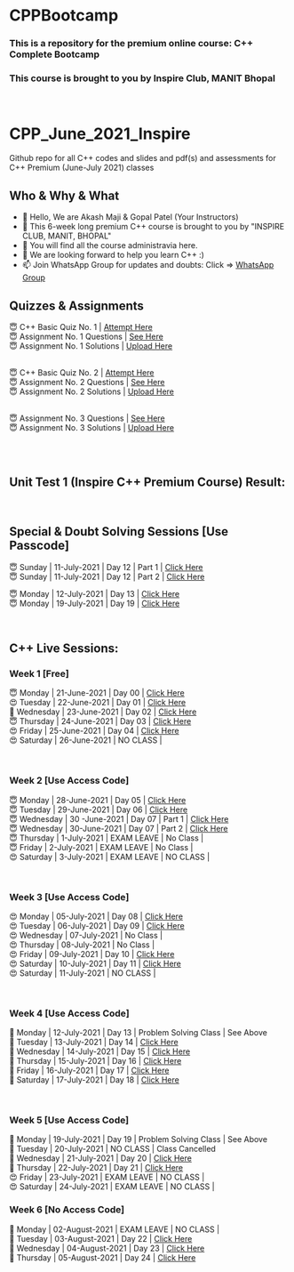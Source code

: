 # CPPBootcamp
### This is a repository for the premium online course: C++ Complete Bootcamp
### This course is brought to you by Inspire Club, MANIT Bhopal
<br>

# CPP_June_2021_Inspire
Github repo for all C++ codes and slides and pdf(s) and assessments for C++ Premium (June-July 2021) classes

## Who & Why & What
- 👋 Hello, We are Akash Maji & Gopal Patel (Your Instructors)
- 👀 This 6-week long premium C++ course is brought to you by "INSPIRE CLUB, MANIT, BHOPAL"
- 🌱 You will find all the course administravia here.
- 💞️ We are looking forward to help you learn C++ :)
- 📫 Join WhatsApp Group for updates and doubts: Click => [WhatsApp Group](https://chat.whatsapp.com/CmHRJEeGbxn9ur3TU959r1 "INSPIRE C++ WHATASAPP GROUP")

## Quizzes & Assignments
😇 C++ Basic Quiz No. 1 | [Attempt Here](https://bit.ly/2TY6WUa "Take Now")
<br>
😇 Assignment No. 1 Questions | [See Here](https://bit.ly/3qPcgFO "See Now")
<br>
😇 Assignment No. 1 Solutions | [Upload Here](https://bit.ly/3hfVkVt "Upload Now")
<br>
<br>

😇 C++ Basic Quiz No. 2 | [Attempt Here](https://bit.ly/2UpxXjo "Take Now")
<br>
😇 Assignment No. 2 Questions | [See Here](https://bit.ly/3r0RdzQ "See Now")
<br>
😇 Assignment No. 2 Solutions | [Upload Here](https://bit.ly/3e3fLmP "Upload Now")
<br>
<br>

😇 Assignment No. 3 Questions | [See Here](https://bit.ly/3BauRR8 "See Now")
<br>
😇 Assignment No. 3 Solutions | [Upload Here](https://bit.ly/3etendo "Upload Now")
<br>
<br>



<br>


## Unit Test 1 (Inspire C++ Premium Course) Result:
 
<br>

## Special & Doubt Solving Sessions [Use Passcode]
😇 Sunday | 11-July-2021 | Day 12 | Part 1 | [Click Here](https://wenzs-my.sharepoint.com/:v:/g/personal/akashmaji100_free_stulive_com/EURUzmm1DF1Li6LcmKX4jNQBQt5lDy4ef8nu0CGg0I6DXg "Watch Now")
<br>
😇 Sunday | 11-July-2021 | Day 12 | Part 2 | [Click Here](https://wenzs-my.sharepoint.com/:v:/g/personal/akashmaji100_free_stulive_com/EWrnEtvtnXZNnBwJAeuZDKcBt2tEK2hgntrLh5bavEBkcg "Watch Now")
<br>

😇 Monday | 12-July-2021 | Day 13 | [Click Here](https://wenzs-my.sharepoint.com/:v:/g/personal/akashmaji100_free_stulive_com/ERuTiRu-WGxMoYAWYeCz_kgBfhuWjCBLln7oBbcQfmQ2Ag "Watch Now")
<br>
😇 Monday | 19-July-2021 | Day 19 | [Click Here](https://wenzs-my.sharepoint.com/:v:/g/personal/akashmaji100_free_stulive_com/EWlLuEEAAbpIpC2-rRJbIzQBLjZEMCre2kwaFWk4R3m2Pw "Watch Now")
<br>



<br>
 
## C++ Live Sessions:

### Week 1 [Free]
😇 Monday | 21-June-2021 | Day 00 | [Click Here](https://us02web.zoom.us/rec/share/YlVaCvRYwBlYbTJFRsCS--n_xyoIklP8vdWqTf1s8bToI2dLJokO9Zt2F_ynb4Qb.jc2WwH8HdL2quAcI "Watch Now")
<br>
😍 Tuesday | 22-June-2021 | Day 01  | [Click Here](https://us02web.zoom.us/rec/share/dqPhYofExXdJRtO6x7yTh5nkbwvLN1PfCSYr_ZH86EN3so5y9CbjQXE4szmq7Mnc.8kU0-J3BKaSIhksH "Watch Now")
<br>
🥰 Wednesday | 23-June-2021 | Day 02 | [Click Here](https://us02web.zoom.us/rec/share/vNm0JctPEJyC9t7jn-iNgoE8icymnG31sHdG1-_HBeYZ0ICZW3wra2fQa_NU7Zjc.-4gn-6nad3jqZSRk "Watch Now")
<br>
😇 Thursday | 24-June-2021 | Day 03 | [Click Here](https://us02web.zoom.us/rec/share/DPBC919n_U1Ym6ePQ04iHQmL5S5T6D7wbPS7tC9R0PWUpzdj4_eBUyU7YFyde9VB.gbXpUDx84QIBaJql "Watch Now")
<br>
😍 Friday | 25-June-2021 | Day 04 | [Click Here](https://us02web.zoom.us/rec/share/8TpwDF29E6rgLFrd83QRt3tRattUqXH_pdcrdahmctyVGxkCFML5C80v5IU8cYMz.OmGP99ekvZga0qqD "Watch Now")
<br>
😍 Saturday | 26-June-2021 | NO CLASS | 
<br>

<br>

### Week 2 [Use Access Code]
😇 Monday | 28-June-2021 | Day 05 | [Click Here](https://us02web.zoom.us/rec/share/VPLMhkmIiIQ8I_64fUdfusC5F1NITjCoqgf0Ua5FYhfz7psq4XruHZj-ywpHNDBs.sMp5wFZOalytyQfO "Watch Now")
<br>
😇 Tuesday | 29-June-2021 | Day 06 | [Click Here](https://us02web.zoom.us/rec/share/3LurL2XLV4zkROsQ9PGMBfLbd6f7nZB9iohVPTnpthBfAdNYjM5njNGXal15Q8yr.zP5k5NVrZoyQiMpF "Watch Now")
<br>
😇 Wednesday | 30 -June-2021 | Day 07 | Part 1 | [Click Here](https://us02web.zoom.us/rec/share/QItkMaHQqxRt29OxeojIPrBN7r22yGNAX2t-VowlqeXduL65ASySeRLjVv77pr6q.TkSjycG-z55kUWGE "Watch Now")
<br>
😇 Wednesday | 30-June-2021 | Day 07 | Part 2 | [Click Here](https://us02web.zoom.us/rec/share/Fe3xvNznWpulZPOwtWR75UnlvJZmSLmNKMbmCCTJWTOHp0uaMIJr7ms90d3RLTiH.RsexzJ4QeJSW18qM "Watch Now")
<br>
😇 Thursday | 1-July-2021 | EXAM LEAVE | No Class |
<br>
😇 Friday | 2-July-2021 | EXAM LEAVE | No Class |
<br>
😍 Saturday | 3-July-2021 |  EXAM LEAVE | NO CLASS | 
<br>

<br>

### Week 3 [Use Access Code]
😍 Monday | 05-July-2021 | Day 08 | [Click Here](https://us02web.zoom.us/rec/share/Cg6NN6ObyHmuiNhFaLgIM5iFnVRALTX1Xnd4mnTIJK6mr4T3qYUmqT5B9hOACJ4m.Zh9_M9Qn5N8XrTHu "Watch Now")
<br>
😍 Tuesday | 06-July-2021 | Day 09 | [Click Here](https://us02web.zoom.us/rec/share/bIUOnyD2VkHJy7a0JpTfuyxfkJoLXr4ec2lIRkTxNi8OqvC0cDNS6_jJ_KE0JX8L.1T0HBEUYl0e_YUjW "Watch Now")
<br>
😍 Wednesday | 07-July-2021 | No Class | 
<br>
😍 Thursday | 08-July-2021 | No Class | 
<br>
😍 Friday | 09-July-2021 | Day 10 | [Click Here](https://wenzs-my.sharepoint.com/:v:/g/personal/akashmaji100_free_stulive_com/EUEUCY_n1jBLqGbLjXsS3DQBTw3vXEnHXIfeLzvep6KIHQ "Watch Now")
<br>
😍 Saturday | 10-July-2021 | Day 11 | [Click Here](https://wenzs-my.sharepoint.com/:v:/g/personal/akashmaji100_free_stulive_com/EehTx0R8k69PvKmyRVthhd4BRaWPa_Y1rU6HAnUB0K_o2w "Watch Now")
<br>
😍 Saturday | 11-July-2021  | NO CLASS | 
<br>


<br>

### Week 4 [Use Access Code]
🥰 Monday | 12-July-2021 | Day 13 | Problem Solving Class | See Above
<br>
🥰 Tuesday | 13-July-2021 | Day 14 | [Click Here](https://wenzs-my.sharepoint.com/:v:/g/personal/akashmaji100_free_stulive_com/EV8qGOT1JvxHhhzuus2HpyIBBDS5dXzrU_yYdDlWTwju9g "Watch Now")
<br>
🥰 Wednesday | 14-July-2021 | Day 15 | [Click Here](https://wenzs-my.sharepoint.com/:v:/g/personal/akashmaji100_free_stulive_com/EcPQAXZmtOpCgaTrGLksANQBClggEKaWXy_qcVdmM7G5kQ "Watch Now")
<br>
🥰 Thursday | 15-July-2021 | Day 16 | [Click Here](https://wenzs-my.sharepoint.com/:v:/g/personal/akashmaji100_free_stulive_com/EbzbZhokvipIhWJQMgthH40BrO0AwxcSV1xLrMjN1uo_bw "Watch Now")
<br>
🥰 Friday | 16-July-2021 | Day 17 | [Click Here](https://wenzs-my.sharepoint.com/:v:/g/personal/akashmaji100_free_stulive_com/ER1NrwGg75JKumoeEJ_qMaIB3HIrm4zx0OmsH8SLWzt8yw "Watch Now")
<br>
🥰 Saturday | 17-July-2021 | Day 18 | [Click Here](https://wenzs-my.sharepoint.com/:v:/g/personal/akashmaji100_free_stulive_com/ESLyihIdEs5Ii2j8ZeWu1xsBsBiQP4jJ7xkoun1wauvyuA "Watch Now")
<br>


<br>

### Week 5 [Use Access Code]
🥰 Monday | 19-July-2021 | Day 19 | Problem Solving Class | See Above
<br>
🥰 Tuesday | 20-July-2021 | NO CLASS | Class Cancelled
<br>
🥰 Wednesday | 21-July-2021 | Day 20 | [Click Here](https://wenzs-my.sharepoint.com/:v:/g/personal/akashmaji100_free_stulive_com/EYjXGkc1U0tAp8DLQHHohOsBB9SGkZTJMkWf3TWAxo2pLw "Watch Now")
<br>
🥰 Thursday | 22-July-2021 | Day 21 | [Click Here](https://wenzs-my.sharepoint.com/:v:/g/personal/akashmaji100_free_stulive_com/EeQu8VIAbf9BpRl_QF7hbgUB1wBhUcmqHAMRXM5EQZ86fw "Watch Here")
<br>
😍 Friday | 23-July-2021 |  EXAM LEAVE | NO CLASS | 
<br>
😍 Saturday | 24-July-2021 |  EXAM LEAVE | NO CLASS | 
<br>

### Week 6 [No Access Code]
🥰 Monday | 02-August-2021 |  EXAM LEAVE | NO CLASS | 
<br>
🥰 Tuesday | 03-August-2021 | Day 22 | [Click Here](https://wenzs-my.sharepoint.com/:v:/g/personal/akashmaji100_free_stulive_com/EZwB0OY0imtCk2hs4c8abGUB0doFdQ8G3IUqLq5fSIvP2A "Watch Now")
<br>
🥰 Wednesday | 04-August-2021 | Day 23 | [Click Here](https://wenzs-my.sharepoint.com/:v:/g/personal/akashmaji100_free_stulive_com/EZEuZ2dr-ClKgBO2WXj0jicBCh4DHY0dqi4nevBXuy2nLg "Watch Now")
<br>
🥰 Thursday | 05-August-2021 | Day 24 | [Click Here](https://wenzs-my.sharepoint.com/:v:/g/personal/akashmaji100_free_stulive_com/ESzYcz5fsaNBtf_5Sm7A434BGSe8ZulOczuSAIUl3DeHzg "Watch Now")
<br>

<br>



